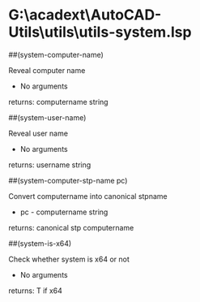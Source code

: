 # G:\acadext\AutoCAD-Utils\utils\utils-system.lsp
##(system-computer-name)
Reveal computer name
* No arguments
returns: computername string
##(system-user-name)
Reveal user name
* No arguments
returns: username string
##(system-computer-stp-name pc)
Convert computername into canonical stpname
* pc - computername string
returns: canonical stp computername
##(system-is-x64)
Check whether system is x64 or not
* No arguments
returns: T if x64
